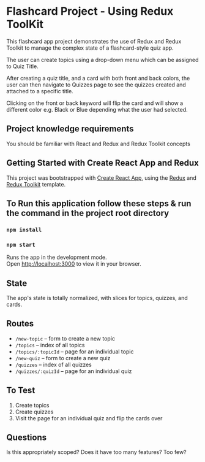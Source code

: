 # Flashcard Project - Using Redux ToolKit

This flashcard app project demonstrates the use of Redux and Redux Toolkit to manage the complex state of a flashcard-style quiz app.

The user can create topics using a drop-down menu which can be assigned to Quiz Title.

After creating a quiz title, and  a card with both front and back colors, the user can then navigate to Quizzes page to see the quizzes created and attached to a specific title.

Clicking on the front or back keyword will flip the card and will show a different color e.g. Black or Blue depending what the user had selected.

## Project knowledge requirements

You should be familiar with React and Redux and Redux Toolkit concepts

## Getting Started with Create React App and Redux

This project was bootstrapped with [Create React App](https://github.com/facebook/create-react-app), using the [Redux](https://redux.js.org/) and [Redux Toolkit](https://redux-toolkit.js.org/) template.

## To Run this application follow these steps & run the command in the project root directory

### `npm install`

### `npm start`

Runs the app in the development mode.\
Open [http://localhost:3000](http://localhost:3000) to view it in your browser.

## State

The app's state is totally normalized, with slices for topics, quizzes, and cards.

## Routes

- `/new-topic` – form to create a new topic
- `/topics` – index of all topics
- `/topics/:topicId` – page for an individual topic
- `/new-quiz` – form to create a new quiz
- `/quizzes` – index of all quizzes
- `/quizzes/:quizId` – page for an individual quiz

## To Test

1. Create topics
2. Create quizzes
3. Visit the page for an individual quiz and flip the cards over

## Questions

Is this appropriately scoped? Does it have too many features? Too few?
